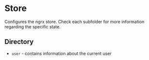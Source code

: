 # Store
Configures the ngrx store. Check each subfolder for more information regarding the specific state.

## Directory
- ``user`` - contains information about the current user